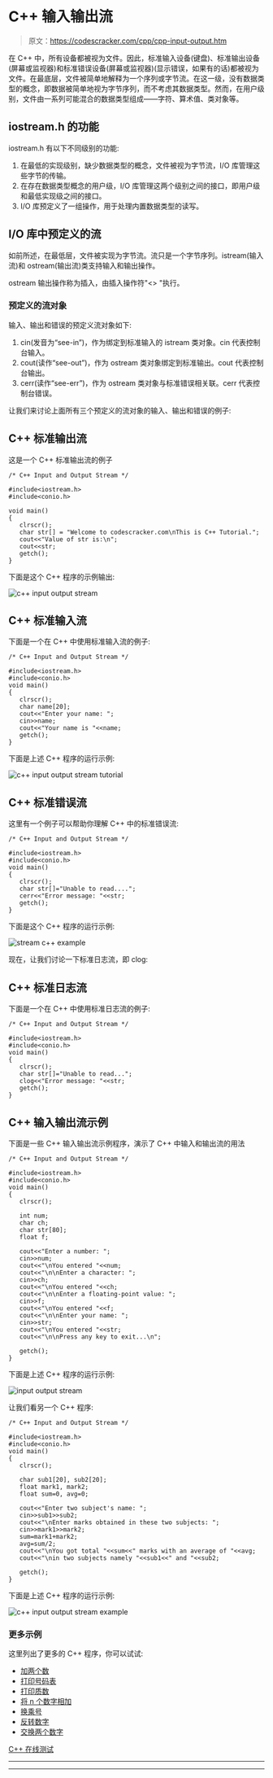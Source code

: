 # C++ 输入输出流

> 原文：<https://codescracker.com/cpp/cpp-input-output.htm>

在 C++ 中，所有设备都被视为文件。因此，标准输入设备(键盘)、标准输出设备(屏幕或监视器)和标准错误设备(屏幕或监视器)(显示错误，如果有的话)都被视为文件。在最底层，文件被简单地解释为一个序列或字节流。在这一级，没有数据类型的概念，即数据被简单地视为字节序列，而不考虑其数据类型。然而，在用户级别，文件由一系列可能混合的数据类型组成——字符、算术值、类对象等。

## iostream.h 的功能

iostream.h 有以下不同级别的功能:

1.  在最低的实现级别，缺少数据类型的概念，文件被视为字节流，I/O 库管理这些字节的传输。
2.  在存在数据类型概念的用户级，I/O 库管理这两个级别之间的接口，即用户级和最低实现级之间的接口。
3.  I/O 库预定义了一组操作，用于处理内置数据类型的读写。

## I/O 库中预定义的流

如前所述，在最低层，文件被实现为字节流。流只是一个字节序列。istream(输入流)和 ostream(输出流)类支持输入和输出操作。

ostream 输出操作称为插入，由插入操作符"<> "执行。

### 预定义的流对象

输入、输出和错误的预定义流对象如下:

1.  cin(发音为“see-in”)，作为绑定到标准输入的 istream 类对象。cin 代表控制台输入。
2.  cout(读作“see-out”)，作为 ostream 类对象绑定到标准输出。cout 代表控制台输出。
3.  cerr(读作“see-err”)，作为 ostream 类对象与标准错误相关联。cerr 代表控制台错误。

让我们来讨论上面所有三个预定义的流对象的输入、输出和错误的例子:

## C++ 标准输出流

这是一个 C++ 标准输出流的例子

```
/* C++ Input and Output Stream */

#include<iostream.h>
#include<conio.h>

void main()
{
   clrscr();
   char str[] = "Welcome to codescracker.com\nThis is C++ Tutorial.";
   cout<<"Value of str is:\n";
   cout<<str;
   getch();
}
```

下面是这个 C++ 程序的示例输出:

![c++ input output stream](img/34b50c7574e8858c10bbf7b361986533.png)

## C++ 标准输入流

下面是一个在 C++ 中使用标准输入流的例子:

```
/* C++ Input and Output Stream */

#include<iostream.h>
#include<conio.h>
void main()
{
   clrscr();
   char name[20];
   cout<<"Enter your name: ";
   cin>>name;
   cout<<"Your name is "<<name;
   getch();
}
```

下面是上述 C++ 程序的运行示例:

![c++ input output stream tutorial](img/d902d0b1c469fbe378324940c832df3e.png)

## C++ 标准错误流

这里有一个例子可以帮助你理解 C++ 中的标准错误流:

```
/* C++ Input and Output Stream */

#include<iostream.h>
#include<conio.h>
void main()
{
   clrscr();
   char str[]="Unable to read....";
   cerr<<"Error message: "<<str;
   getch();
}
```

下面是这个 C++ 程序的运行示例:

![stream c++ example](img/2e51d3b5eac3a9ef2ae03446295368c5.png)

现在，让我们讨论一下标准日志流，即 clog:

## C++ 标准日志流

下面是一个在 C++ 中使用标准日志流的例子:

```
/* C++ Input and Output Stream */

#include<iostream.h>
#include<conio.h>
void main()
{
   clrscr();
   char str[]="Unable to read...";
   clog<<"Error message: "<<str;
   getch();
}
```

## C++ 输入输出流示例

下面是一些 C++ 输入输出流示例程序，演示了 C++ 中输入和输出流的用法

```
/* C++ Input and Output Stream */

#include<iostream.h>
#include<conio.h>
void main()
{
   clrscr();

   int num;
   char ch;
   char str[80];
   float f;

   cout<<"Enter a number: ";
   cin>>num;
   cout<<"\nYou entered "<<num;
   cout<<"\n\nEnter a character: ";
   cin>>ch;
   cout<<"\nYou entered "<<ch;
   cout<<"\n\nEnter a floating-point value: ";
   cin>>f;
   cout<<"\nYou entered "<<f;
   cout<<"\n\nEnter your name: ";
   cin>>str;
   cout<<"\nYou entered "<<str;
   cout<<"\n\nPress any key to exit...\n";

   getch();
}
```

下面是上述 C++ 程序的运行示例:

![input output stream](img/0855652e213a936c1d10948c27756c27.png)

让我们看另一个 C++ 程序:

```
/* C++ Input and Output Stream */

#include<iostream.h>
#include<conio.h>
void main()
{
   clrscr();

   char sub1[20], sub2[20];
   float mark1, mark2;
   float sum=0, avg=0;

   cout<<"Enter two subject's name: ";
   cin>>sub1>>sub2;
   cout<<"\nEnter marks obtained in these two subjects: ";
   cin>>mark1>>mark2;
   sum=mark1+mark2;
   avg=sum/2;
   cout<<"\nYou got total "<<sum<<" marks with an average of "<<avg;
   cout<<"\nin two subjects namely "<<sub1<<" and "<<sub2;

   getch();
}
```

下面是上述 C++ 程序的运行示例:

![c++ input output stream example](img/3abb0caf84168156180835d616fdfbc3.png)

### 更多示例

这里列出了更多的 C++ 程序，你可以试试:

*   [加两个数](/cpp/program/cpp-program-add-two-numbers.htm)
*   [打印号码表](/cpp/program/cpp-program-print-table-of-number.htm)
*   [打印质数](/cpp/program/cpp-program-print-prime-numbers.htm)
*   [将 n 个数字相加](/cpp/program/cpp-program-add-n-numbers.htm)
*   [换乘号](/cpp/program/cpp-program-interchange-numbers.htm)
*   [反转数字](/cpp/program/cpp-program-reverse-numbers.htm)
*   [交换两个数字](/cpp/program/cpp-program-swap-two-numbers.htm)

[C++ 在线测试](/exam/showtest.php?subid=3)

* * *

* * *